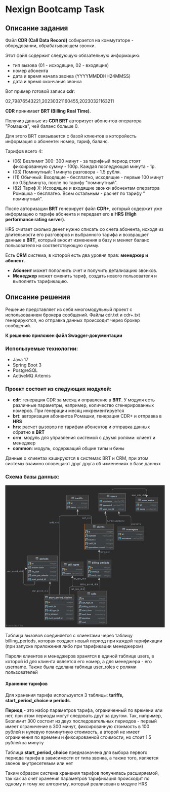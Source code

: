 # Nexign Bootcamp Task

## Описание задания

Файл **CDR (Call Data Record)** собирается на коммутаторе - оборудовании, обрабатывающем звонки.

Этот файл содержит следующую обязательную информацию:

- тип вызова (01 - исходящие, 02 - входящие)
- номер абонента
- дата и время начала звонка (YYYYMMDDHH24MMSS)
- дата и время окончания звонка

Вот пример готовой записи **cdr**:

02,79876543221,20230321160455,20230321163211

**CDR** принимает **BRT (Billing Real Time)**.

Получив данные из **CDR BRT** авторизует абонентов оператора "Ромашка", чей баланс больше 0.

Для этого BRT связывается с базой клиентов в которойесть информация о абоненте: номер, тариф, баланс.

Тарифов всего 4:

- (06) Безлимит 300: 300 минут - за тарифный период стоят фиксированную сумму - 100р. Каждая последующая минута - 1р.
- (03) Поминутный: 1 минута разговора - 1.5 рубля.
- (11) Обычный: Входящие - бесплатно, исходящие - первые 100 минут по 0.5р/минута, после по тарифу "поминутный".
- (82) Тариф Х: Исходящие и входящие звонки абонентам оператора Ромашка - бесплатно. Всем остальным - расчет по тарифу "
  поминутный".

После авторизации **BRT** генерирует файл **CDR+**, который содержит уже информацию о тарифе абонента и передает его
в **HRS (High performance rating server)**.

HRS считает сколько денег нужно списать со счета абонента, исходя из длительности его разговоров и выбранного тарифа и
возвращает данные в **BRT**, который вносит изменения в базу и меняет баланс пользователя на соответствующую сумму.

Есть **CRM** система, в которой есть два уровня прав: **менеджер и абонент**.

- **Абонент** может пополнить счет и получить детализацию звонков.
- **Менеджер** может сменить тариф, создать нового пользователя и выполнять тарификацию.

## Описание решения

Решение представляет из себя многомодульный проект с использованием брокера сообщений. Файлы cdr.txt и cdr+.txt
генерируются, но отправка данных происходит через брокер сообщений.

**К решению приложен файл Swagger-документации**

### Используемые технологии:

- Java 17
- Spring Boot 3
- PostgreSQL
- ActiveMQ Artemis

### Проект состоит из следующих модулей:

- **cdr**: генерация CDR за месяц и оправление в **BRT**. У модуля есть различные параметры, например, количество
  сгенерированных номеров. При генерации месяц инкрементируется
- **brt**: авторизация абонентов Ромашки, генерация CDR+ и отправка в **HRS**
- **hrs**: расчет вызовов по тарифам абонентов и отправка данных обратно в **BRT**
- **crm**: модуль для управления системой с двумя ролями: клиент и менеджер
- **common**: модуль, содержащий общие типы и бины

Данные о клиентах кэшируются в системах BRT и CRM, при этом системы взаимно оповещают друг друга об изменениях в базе данных

### Схема базы данных:

![img.png](db.png)

Таблица вызовов соединяется с клиентами через таблицу billing_periods, которая создает новый период при каждой
тарификации (при запуске приложения либо при тарификации менеджером)

Пароли клиентов и менеджеров хранятся в единой таблице users, в которой id для клиента является его номер, а для менеджера - его username.
Также была сделана таблица user_roles с ролями пользователей

#### Хранение тарифов

Для хранения тарифа используется 3 таблицы: **tariffs, start_period_choice и periods**.

**Период** - это набор параметров тарифа, ограниченный по времени или нет, при этом периоды могут следовать друг за
другом. Так, например, Безлимит 300 состоит из двух последовательных периодов - первый имеет ограничение в 300 минут,
фиксированную стоимость в 100 рублей и нулевую поминутную стоимость, а второй не имеет ограничения по времени и
фиксированной стоимости, но стоит 1.5 рублей за минуту

Таблица **start_period_choice** предназначена для выбора первого периода тарифа в зависимости от типа звонка, а также
того, является звонок внутресетевым или нет

Таким образом система хранения тарифов получилась расширяемой, так как за счет хранения параметров тарификация
происходит по одному и тому же алгоритму, который реализован в модуле HRS